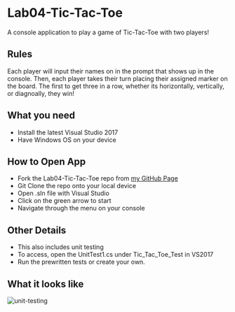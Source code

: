 # Lab04-Tic-Tac-Toe
A console application to play a game of Tic-Tac-Toe with two players!

## Rules
Each player will input their names on in the prompt that shows up in the console. Then, each
player takes their turn placing their assigned marker on the board.
The first to get three in a row, whether its horizontally, vertically, or diagnoally,
they win!

## What you need
* Install the latest Visual Studio 2017
* Have Windows OS on your device

## How to Open App
* Fork the Lab04-Tic-Tac-Toe repo from [my GitHub Page](https://github.com/Calamario)
* Git Clone the repo onto your local device
* Open .sln file with Visual Studio
* Click on the green arrow to start
* Navigate through the menu on your console

## Other Details
* This also includes unit testing
* To access, open the UnitTest1.cs under Tic_Tac_Toe_Test in VS2017
* Run the prewritten tests or create your own.

## What it looks like
![unit-testing](/Tic_Tac_Toe/Tic_Tac_Toe/assets/TicTacToe-visual.PNG)
